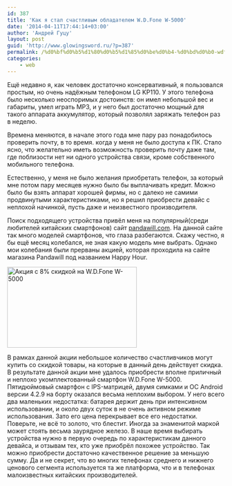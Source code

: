 ```yaml
---
id: 387
title: 'Как я стал счастливым обладателем W.D.Fone W-5000'
date: '2014-04-11T17:44:14+03:00'
author: 'Андрей Гуцу'
layout: post
guid: 'http://www.glowingsword.ru/?p=387'
permalink: /%d0%bf%d0%b5%d1%80%d0%b5%d1%85%d0%be%d0%b4-%d0%bd%d0%b0-wdfone5000/
categories:
    - web
---
```


<p>
Ещё недавно я, как человек достаточно консервативный, я пользовался простым, но очень надёжным телефоном LG KP110. У этого телефона было несколько неоспоримых достоинств: он имел небольшой вес и габариты, умел играть MP3, и у него был достаточно мощный для такого аппарата аккумулятор, который позволял заряжать телефон раз в неделю.
</p>
<p>Времена меняются, в начале этого года мне пару раз понадобилось проверить почту, в то время. когда у меня не было доступа к ПК. Стало ясно, что желательно иметь возможность проверить почту даже там, где поблизости нет ни одного устройства связи, кроме собственного мобильного телефона.</p>
<p> Естественно, у меня не было желания приобретать телефон, за который мне потом пару месяцев нужно было бы выплачивать кредит. Можно было бы взять аппарат хорошей фирмы, но с далеко не самими продвинутыми характеристиками, но я решил приобрести девайс с неплохой начинкой, пусть даже и неизвестного производителя.</p>

<p>Поиск подходящего устройства привёл меня на популярный(среди любителей китайских смартфонов) сайт <a title="Популярный интернет-магазин китайской электроники" href="pandawill.com">pandawill.com</a>. На данной сайте так много моделей смартфонов, что глаза разбегаются. Скажу честно, я бы ещё месяц колебался, не зная какую модель мне выбрать. Однако мои колебания были прерваны акцией, которая проходила на сайте магазина Pandawill под названием Happy Hour.

<a href="https://www.glowingsword.ru/wp-content/uploads/2014/04/Screenshot-from-2014-03-01-102302.png"><img src="https://www.glowingsword.ru/wp-content/uploads/2014/04/Screenshot-from-2014-03-01-102302-300x187.png" alt="Акция с 8% скидкой на W.D.Fone W-5000" width="300" height="187" class="alignnone size-medium wp-image-390" /></a>

</p><p>В рамках данной акции небольшое количество счастливчиков могут купить со скидкой товары, на которые в данный день действует скидка. В результате данной акции мне удалось приобрести вполне приличный и неплохо укомплектованный смартфон W.D.Fone W-5000. Пятидюймовый смартфон с IPS-матрицей, двумя симками и ОС Android версии 4.2.9 на борту оказался весьма неплохим выбором. У него всего два маленьких недостатка: батарея держит день при интенсивном использовании, и около двух суток в не очень активном режиме использования. Зато его цена перекрывает все его недостатки. Поверьте, не всё то золото, что блестит. Иногда за знаменитой маркой может стоять весьма заурядное железо. В наше время выбирать устройства нужно в первую очередь по характеристикам данного девайса, и отзывам тех, кто уже приобрёл похожее устройство. Так можно приобрести достаточно качественное решение за меньшую сумму. Да и не секрет, что во многих телефонах среднего и нижнего ценового сегмента используется та же платформа, что и в телефонах малоизвестных китайских производителей.</p> 